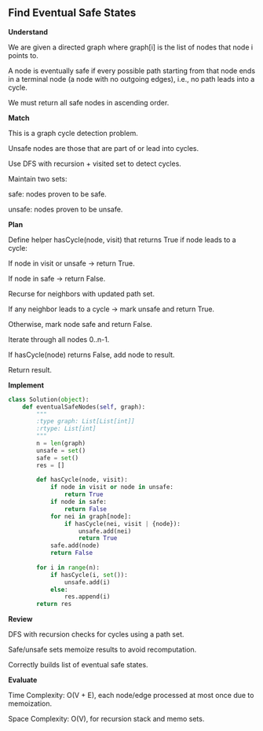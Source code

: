 ## Find Eventual Safe States
**Understand**

We are given a directed graph where graph[i] is the list of nodes that node i points to.

A node is eventually safe if every possible path starting from that node ends in a terminal node (a node with no outgoing edges), i.e., no path leads into a cycle.

We must return all safe nodes in ascending order.

**Match**

This is a graph cycle detection problem.

Unsafe nodes are those that are part of or lead into cycles.

Use DFS with recursion + visited set to detect cycles.

Maintain two sets:

safe: nodes proven to be safe.

unsafe: nodes proven to be unsafe.

**Plan**

Define helper hasCycle(node, visit) that returns True if node leads to a cycle:

If node in visit or unsafe → return True.

If node in safe → return False.

Recurse for neighbors with updated path set.

If any neighbor leads to a cycle → mark unsafe and return True.

Otherwise, mark node safe and return False.

Iterate through all nodes 0..n-1.

If hasCycle(node) returns False, add node to result.

Return result.

**Implement**
```py
class Solution(object):
    def eventualSafeNodes(self, graph):
        """
        :type graph: List[List[int]]
        :rtype: List[int]
        """
        n = len(graph)
        unsafe = set()
        safe = set()
        res = []
        
        def hasCycle(node, visit):
            if node in visit or node in unsafe:
                return True
            if node in safe:
                return False
            for nei in graph[node]:
                if hasCycle(nei, visit | {node}):
                    unsafe.add(nei)
                    return True
            safe.add(node)
            return False
        
        for i in range(n):
            if hasCycle(i, set()):
                unsafe.add(i)
            else:
                res.append(i)
        return res
```

**Review**

DFS with recursion checks for cycles using a path set.

Safe/unsafe sets memoize results to avoid recomputation.

Correctly builds list of eventual safe states.

**Evaluate**

Time Complexity: O(V + E), each node/edge processed at most once due to memoization.

Space Complexity: O(V), for recursion stack and memo sets.